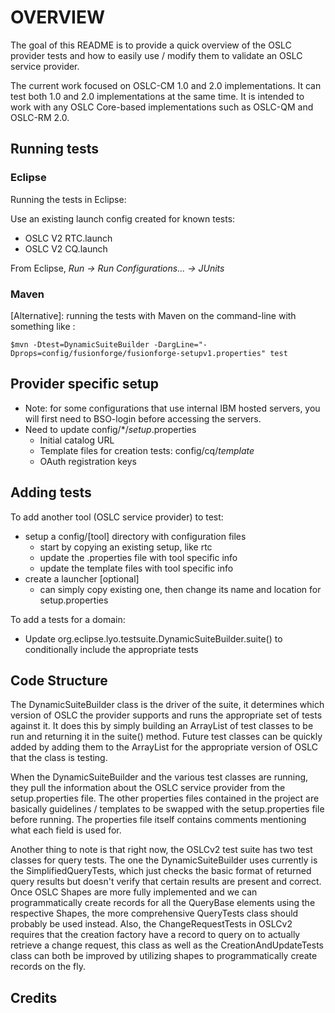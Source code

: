 OVERVIEW
========


The goal of this README is to provide a quick overview of the OSLC provider tests 
and how to easily use / modify them to validate an OSLC service provider.

The current work focused on OSLC-CM 1.0 and 2.0 implementations.  It can test 
both 1.0 and 2.0 implementations at the same time.  It is intended to work
with any OSLC Core-based implementations such as OSLC-QM and OSLC-RM 2.0.

## Running tests

### Eclipse

Running the tests in Eclipse:

Use an existing launch config created for known tests:
  - OSLC V2 RTC.launch
  - OSLC V2 CQ.launch
  
From Eclipse, _Run -> Run Configurations... -> JUnits_

### Maven

[Alternative]: running the tests with Maven on the command-line with something like :

    $mvn -Dtest=DynamicSuiteBuilder -DargLine="-Dprops=config/fusionforge/fusionforge-setupv1.properties" test


## Provider specific setup

- Note: for some configurations that use internal IBM hosted servers, you will
  first need to BSO-login before accessing the servers.
- Need to update config/*/*setup*.properties
  - Initial catalog URL
  - Template files for creation tests: config/cq/*template*
  - OAuth registration keys

## Adding tests

To add another tool (OSLC service provider) to test:

- setup a config/[tool] directory with configuration files 
  - start by copying an existing setup, like rtc
  - update the .properties file with tool specific info
  - update the template files with tool specific info
- create a launcher [optional]
   - can simply copy existing one, then change its name and location for 
      setup.properties

To add a tests for a domain:
- Update org.eclipse.lyo.testsuite.DynamicSuiteBuilder.suite() to 
  conditionally include the appropriate tests 
  
## Code Structure

The DynamicSuiteBuilder class is the driver of the suite, it determines which 
version of OSLC the provider supports and runs the appropriate set of tests 
against it. It does this by simply building an ArrayList of test classes to be 
run and returning it in the suite() method. Future test classes can be quickly 
added by adding them to the ArrayList for the appropriate version of OSLC that 
the class is testing.

When the DynamicSuiteBuilder and the various test classes are running, they pull 
the information about the OSLC service provider from the setup.properties file. 
The other properties files contained in the project are basically guidelines / 
templates to be swapped with the setup.properties file before running. The 
properties file itself contains comments mentioning what each field is used for.

Another thing to note is that right now, the OSLCv2 test suite has two test 
classes for query tests. The one the DynamicSuiteBuilder uses currently is the 
SimplifiedQueryTests, which just checks the basic format of returned query 
results but doesn't verify that certain results are present and correct. Once 
OSLC Shapes are more fully implemented and we can programmatically create 
records for all the QueryBase elements using the respective Shapes, the more 
comprehensive QueryTests class should probably be used instead. Also, the 
ChangeRequestTests in OSLCv2 requires that the creation factory have a record to
query on to actually retrieve a change request, this class as well as the 
CreationAndUpdateTests class can both be improved by utilizing shapes to 
programmatically create records on the fly.

## Credits

